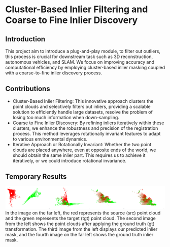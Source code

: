 # Cluster-Based Inlier Filtering and Coarse to Fine Inlier Discovery
## Introduction
This project aim to introduce a plug-and-play module, to filter out outliers, this process is crucial for downstream task such as 3D reconstruction, autonomous vehicles, and SLAM. 
We focus on improving accuracy and computational efficiency by employing cluster-based inlier masking coupled with a coarse-to-fine inlier discovery process.
## Contributions
* Cluster-Based Inlier Filtering: This innovative approach clusters the point clouds and selectively filters out inliers, providing a scalable solution to efficiently handle large datasets, resolve the problem of losing too much information when down-sampling.
* Coarse to Fine Inlier Discovery: By refining inliers iteratively within these clusters, we enhance the robustness and precision of the registration process. This method leverages rotationally invariant features to adapt to various environmental dynamics.
* Iterative Approach or Rotationally Invariant: Whether the two point clouds are placed anywhere, even at opposite ends of the world, we should obtain the same inlier part. This requires us to achieve it iteratively, or we could introduce rotational invariance.
## Temporary Results
![img.png](pics/img.png)
In the image on the far left, the red represents the source (src) point cloud and the green represents the target (tgt) point cloud. The second image from the left shows the point clouds after applying the ground truth (gt) transformation. The third image from the left displays our predicted inlier mask, and the fourth image on the far left shows the ground truth inlier mask.